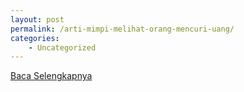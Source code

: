 ```yaml
---
layout: post
permalink: /arti-mimpi-melihat-orang-mencuri-uang/
categories:
    - Uncategorized
---
```


[Baca Selengkapnya](/09)